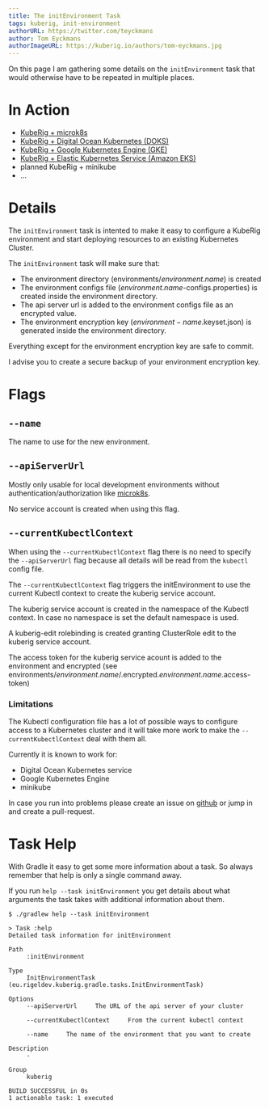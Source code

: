 ```yaml
---
title: The initEnvironment Task
tags: kuberig, init-environment
authorURL: https://twitter.com/teyckmans
author: Tom Eyckmans
authorImageURL: https://kuberig.io/authors/tom-eyckmans.jpg
---
```


On this page I am gathering some details on the `initEnvironment` task that would otherwise have to be repeated in multiple places.

# In Action

- [KubeRig + microk8s](/blog/2019/05/25/kuberig-microk8s)
- [KubeRig + Digital Ocean Kubernetes (DOKS)](/blog/2019/06/26/kuberig-doks)
- [KubeRig + Google Kubernetes Engine (GKE)](/blog/2019/07/04/kuberig-gke)
- [KubeRig + Elastic Kubernetes Service (Amazon EKS)](/blog/2019/07/07/kuberig-eks)
- planned KubeRig + minikube
- ...

# Details

The `initEnvironment` task is intented to make it easy to configure a KubeRig environment and start deploying resources to an existing Kubernetes Cluster.

The `initEnvironment` task will make sure that:

- The environment directory (environments/$environment.name$) is created
- The environment configs file ($environment.name$-configs.properties) is created inside the environment directory.
- The api server url is added to the environment configs file as an encrypted value.
- The environment encryption key ($environment-name$.keyset.json) is generated inside the environment directory.

Everything except for the environment encryption key are safe to commit.

I advise you to create a secure backup of your environment encryption key.

# Flags

## `--name`

The name to use for the new environment.

## `--apiServerUrl`

Mostly only usable for local development environments without authentication/authorization like [microk8s](https://microk8s.io/).

No service account is created when using this flag.

## `--currentKubectlContext`

When using the `--currentKubectlContext` flag there is no need to specify the `--apiServerUrl` flag because all details will be read from the `kubectl` config file.

The `--currentKubectlContext` flag triggers the initEnvironment to use the current Kubectl context to create the kuberig service account.

The kuberig service account is created in the namespace of the Kubectl context. In case no namespace is set the default namespace is used.

A kuberig-edit rolebinding is created granting ClusterRole edit to the kuberig service account.

The access token for the kuberig service acount is added to the environment and encrypted (see environments/$environment.name$/.encrypted.$environment.name$.access-token)

### Limitations

The Kubectl configuration file has a lot of possible ways to configure access to a Kubernetes cluster and it will take more work to make the `--currentKubectlContext` deal with them all.

Currently it is known to work for:

- Digital Ocean Kubernetes service
- Google Kubernetes Engine
- minikube

In case you run into problems please create an issue on [github](https://github.com/kuberig-io/kuberig/issues) or jump in and create a pull-request.

# Task Help

With Gradle it easy to get some more information about a task. So always remember that help is only a single command away.

If you run `help --task initEnvironment` you get details about what arguments the task takes with additional information about them.

    $ ./gradlew help --task initEnvironment
    
    > Task :help
    Detailed task information for initEnvironment
    
    Path
         :initEnvironment
    
    Type
         InitEnvironmentTask (eu.rigeldev.kuberig.gradle.tasks.InitEnvironmentTask)
    
    Options
         --apiServerUrl     The URL of the api server of your cluster
    
         --currentKubectlContext     From the current kubectl context
    
         --name     The name of the environment that you want to create
    
    Description
         -
    
    Group
         kuberig
    
    BUILD SUCCESSFUL in 0s
    1 actionable task: 1 executed
    
